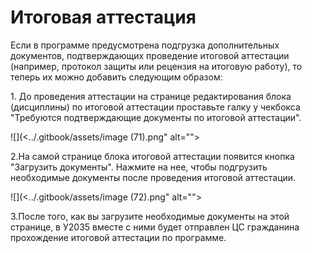 # Итоговая аттестация

Если в программе предусмотрена подгрузка дополнительных документов, подтверждающих проведение итоговой аттестации (например, протокол защиты или рецензия на итоговую работу), то теперь их можно добавить следующим образом:

1\. До проведения аттестации на странице редактирования блока (дисциплины) по итоговой аттестации проставьте галку у чекбокса "Требуются подтверждающие документы по итоговой аттестации".

![](<../.gitbook/assets/image (71).png" alt=""><figcaption></figcaption></figure>

2.На самой странице блока итоговой аттестации появится кнопка "Загрузить документы". Нажмите на нее, чтобы подгрузить необходимые документы после проведения итоговой аттестации.

![](<../.gitbook/assets/image (72).png" alt=""><figcaption></figcaption></figure>

3.После того, как вы загрузите необходимые документы на этой странице, в У2035 вместе с ними будет отправлен ЦС гражданина прохождение итоговой аттестации по программе.
